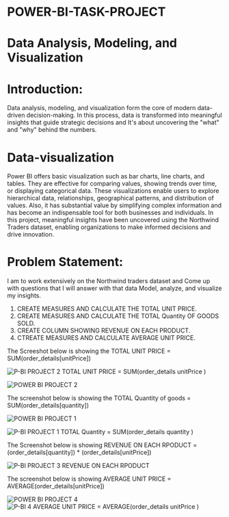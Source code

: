 # POWER-BI-TASK-PROJECT

# Data Analysis, Modeling, and Visualization

# Introduction:
Data analysis, modeling, and visualization form the core of modern data-driven decision-making. In this process, data is transformed into meaningful insights that guide strategic decisions and It's about uncovering the "what" and "why" behind the numbers.

# Data-visualization
Power BI offers basic visualization such as bar charts, line charts, and tables. They are effective for comparing values, showing trends over time, or displaying categorical data. These visualizations enable users to explore hierarchical data, relationships, geographical patterns, and distribution of values. Also, it has substantial value by simplifying complex information and has become an indispensable tool for both businesses and individuals. In this project, meaningful insights have been uncovered using the Northwind Traders dataset, enabling organizations to make informed decisions and drive innovation.

# Problem Statement:
I am to work extensively on the Northwind traders dataset and Come up with questions that I will answer with that data Model, analyze, and visualize my insights.

1. CREATE MEASURES AND CALCULATE THE TOTAL UNIT PRICE.
2. CREATE MEASURES AND CALCULATE THE TOTAL Quantity OF GOODS SOLD.
3. CREATE COLUMN SHOWING REVENUE ON EACH PRODUCT.
4. CTREATE MEASURES AND CALCULATE AVERAGE UNIT PRICE.



The Screeshot below is showing the TOTAL UNIT PRICE = SUM(order_details[unitPrice])

![P-BI PROJECT 2 TOTAL UNIT PRICE = SUM(order_details unitPrice )](https://github.com/Tonyigba/POWER-BI-TASK-PROJECT/assets/143624967/4f2ff87f-954c-453f-942a-a48a5a41c033)

![POWER BI PROJECT 2](https://github.com/Tonyigba/POWER-BI-TASK-PROJECT/assets/143624967/b1703569-bb11-48d5-8fa0-17bbbb4926da)


The screenshot below is showing the TOTAL Quantity of goods = SUM(order_details[quantity])

![POWER BI PROJECT 1](https://github.com/Tonyigba/POWER-BI-TASK-PROJECT/assets/143624967/eac24de9-6f3f-48d7-88e2-1e46e0192f68)

![P-BI PROJECT 1 TOTAL Quantity = SUM(order_details quantity )](https://github.com/Tonyigba/POWER-BI-TASK-PROJECT/assets/143624967/b917592e-7666-4e70-a238-ffdc03b7fafc)


The Screenshot below is showing REVENUE ON EACH RPODUCT = (order_details[quantity]) * (order_details[unitPrice])

![P-BI PROJECT 3 REVENUE ON EACH RPODUCT](https://github.com/Tonyigba/POWER-BI-TASK-PROJECT/assets/143624967/3b00490d-edf4-4e03-9d02-ca07ac579728)


The screenshot below is showing AVERAGE UNIT PRICE = AVERAGE(order_details[unitPrice])

![POWER BI PROJECT 4](https://github.com/Tonyigba/POWER-BI-TASK-PROJECT/assets/143624967/ca4ae8b7-3ec5-4fe1-92c7-edd24ee6b2f3)
![P-BI 4 AVERAGE UNIT PRICE = AVERAGE(order_details unitPrice )](https://github.com/Tonyigba/POWER-BI-TASK-PROJECT/assets/143624967/7539fa47-42c2-4c2c-93d9-53a4f213b75f)

